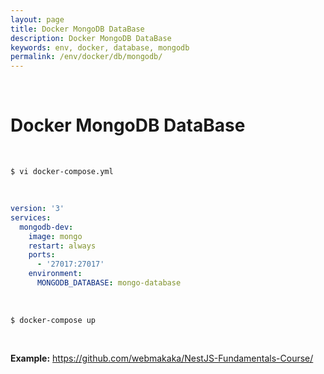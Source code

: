 ```yaml
---
layout: page
title: Docker MongoDB DataBase
description: Docker MongoDB DataBase
keywords: env, docker, database, mongodb
permalink: /env/docker/db/mongodb/
---
```


<br/>

# Docker MongoDB DataBase

<br/>

    $ vi docker-compose.yml

<br/>

```yaml
version: '3'
services:
  mongodb-dev:
    image: mongo
    restart: always
    ports:
      - '27017:27017'
    environment:
      MONGODB_DATABASE: mongo-database
```

<br/>

    $ docker-compose up

<br/>

**Example:**
https://github.com/webmakaka/NestJS-Fundamentals-Course/
